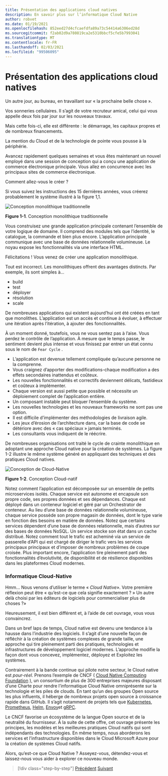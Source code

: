 ```yaml
---
title: Présentation des applications cloud natives
description: En savoir plus sur l’informatique Cloud Native
author: robvet
ms.date: 01/19/2021
ms.openlocfilehash: 852eed27d4cfcaefdfa89a73c54414a6306ed28d
ms.sourcegitcommit: f2ab02d9a780819ca2e5310bbcf5cfe5b7993041
ms.translationtype: MT
ms.contentlocale: fr-FR
ms.lasthandoff: 02/03/2021
ms.locfileid: "99506095"
---
```

# <a name="introduction-to-cloud-native-applications"></a>Présentation des applications cloud natives

Un autre jour, au bureau, en travaillant sur « la prochaine belle chose ».

Vos sonneries cellulaires. Il s’agit de votre recruteur amical, celui qui vous appelle deux fois par jour sur les nouveaux travaux.

Mais cette fois-ci, elle est différente : le démarrage, les capitaux propres et de nombreux financements.

La mention du Cloud et de la technologie de pointe vous pousse à la périphérie.

Avancez rapidement quelques semaines et vous êtes maintenant un nouvel employé dans une session de conception qui a conçu une application de commerce électronique principale. Vous allez en concurrence avec les principaux sites de commerce électronique.

Comment allez-vous le créer ?

Si vous suivez les instructions des 15 dernières années, vous créerez probablement le système illustré à la figure 1,1.

![Conception monolithique traditionnelle](./media/monolithic-design.png)

**Figure 1-1**. Conception monolithique traditionnelle

Vous construisez une grande application principale contenant l’ensemble de votre logique de domaine. Il comprend des modules tels que l’identité, le catalogue, la commande et bien plus encore. L’application principale communique avec une base de données relationnelle volumineuse. Le noyau expose les fonctionnalités via une interface HTML.

Félicitations !  Vous venez de créer une application monolithique.

Tout est incorrect. Les monolithiques offrent des avantages distincts. Par exemple, ils sont simples à...

- build
- test
- déployer
- résolution
- scale

De nombreuses applications qui existent aujourd’hui ont été créées en tant que monolithes. L’application est un accès et continue à évoluer, à effectuer une itération après l’itération, à ajouter des fonctionnalités.

À un moment donné, toutefois, vous ne vous sentez pas à l’aise. Vous perdez le contrôle de l’application. À mesure que le temps passe, le sentiment devient plus intense et vous finissez par entrer un état connu sous le nom de `Fear Cycle` .

- L’application est devenue tellement compliquée qu’aucune personne ne la comprenne.
- Vous craignez d’apporter des modifications-chaque modification a des effets secondaires inattendus et coûteux.
- Les nouvelles fonctionnalités et correctifs deviennent délicats, fastidieux et coûteux à implémenter.
- Chaque version est aussi petite que possible et nécessite un déploiement complet de l’application entière.
- Un composant instable peut bloquer l’ensemble du système.
- Les nouvelles technologies et les nouveaux frameworks ne sont pas une option.
- Il est difficile d’implémenter des méthodologies de livraison agile.
- Les jeux d’érosion de l’architecture dans, car la base de code se détériore avec des « cas spéciaux » jamais terminés.
- Les consultants vous indiquent de le réécrire.

De nombreuses organisations ont traité le cycle de crainte monolithique en adoptant une approche Cloud native pour la création de systèmes. La figure 1-2 illustre le même système généré en appliquant des techniques et des pratiques Cloud natives.

![Conception de Cloud-Native](./media/cloud-native-design.png)

**Figure 1-2**. Conception Cloud-natif

Notez comment l’application est décomposée sur un ensemble de petits microservices isolés. Chaque service est autonome et encapsule son propre code, ses propres données et ses dépendances. Chaque est déployé dans un conteneur logiciel et géré par un Orchestrator de conteneur. Au lieu d’une base de données relationnelle volumineuse, chaque service possède son propre magasin de données, dont le type varie en fonction des besoins en matière de données. Notez que certains services dépendent d’une base de données relationnelle, mais d’autres sur des bases de données NoSQL. Un service stocke son état dans un cache distribué. Notez comment tout le trafic est acheminé via un service de passerelle d’API qui est chargé de diriger le trafic vers les services principaux principaux et d’imposer de nombreux problèmes de coupe croisée. Plus important encore, l’application tire pleinement parti des fonctionnalités d’évolutivité, de disponibilité et de résilience disponibles dans les plateformes Cloud modernes.

### <a name="cloud-native-computing"></a>Informatique Cloud-Native

Hmm... Nous venons d’utiliser le terme « _Cloud Native_». Votre première réflexion peut être « qu’est-ce que cela signifie exactement ? » Un autre delà choisi par les éditeurs de logiciels pour commercialiser plus de choses ?»

Heureusement, il est bien différent et, à l’aide de cet ouvrage, vous vous convaincrez.

Dans un bref laps de temps, Cloud native est devenu une tendance à la hausse dans l’industrie des logiciels. Il s’agit d’une nouvelle façon de réfléchir à la création de systèmes complexes de grande taille, une approche qui tire pleinement parti des pratiques, technologies et infrastructures de développement logiciel modernes. L’approche modifie la façon dont vous concevez, implémentez, déployez et Exploitez les systèmes.

Contrairement à la bande continue qui pilote notre secteur, le Cloud native est _pour-réel_. Prenons l’exemple de CNCF ( [Cloud Native Computing Foundation](https://www.cncf.io/) ), un consortium de plus de 300 entreprises majeures disposant d’une Charte pour rendre l’informatique Cloud Native omniprésente sur la technologie et les piles de clouds. En tant qu’un des groupes Open source les plus influents, il héberge de nombreux projets open source à croissance rapide dans GitHub. Il s’agit notamment de projets tels que [Kubernetes](https://kubernetes.io/), [Prometheus](https://prometheus.io/), [Helm](https://helm.sh/), [Envoy](https://www.envoyproxy.io/)et [gRPC](https://grpc.io/).

Le CNCF favorise un écosystème de la langue Open source et de la neutralité du fournisseur. À la suite de cette offre, cet ouvrage présente les principes, les modèles et les meilleures pratiques Cloud natifs qui sont indépendants des technologies. En même temps, nous aborderons les services et l’infrastructure disponibles dans le Cloud Microsoft Azure pour la création de systèmes Cloud natifs.

Alors, qu’est-ce que Cloud Native ? Asseyez-vous, détendez-vous et laissez-nous vous aider à explorer ce nouveau monde.

>[!div class="step-by-step"]
>[Précédent](index.md) 
> [Suivant](definition.md)
